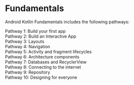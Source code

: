 # Fundamentals

Android Kotlin Fundamentals includes the following pathways:

Pathway 1: Build your first app  
Pathway 2: Build an Interactive App  
Pathway 3: Layouts  
Pathway 4: Navigation  
Pathway 5: Activity and fragment lifecycles  
Pathway 6: Architecture components  
Pathway 7: Databases and RecyclerView  
Pathway 8: Connecting to the internet  
Pathway 9: Repository  
Pathway 10: Designing for everyone 
